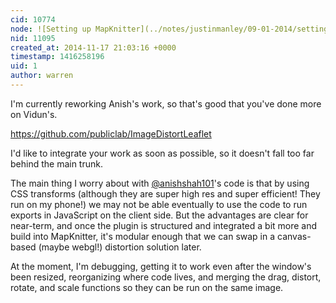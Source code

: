 ```yaml
---
cid: 10774
node: ![Setting up MapKnitter](../notes/justinmanley/09-01-2014/setting-up-mapknitter)
nid: 11095
created_at: 2014-11-17 21:03:16 +0000
timestamp: 1416258196
uid: 1
author: warren
---
```


I'm currently reworking Anish's work, so that's good that you've done more on Vidun's. 

https://github.com/publiclab/ImageDistortLeaflet

I'd like to integrate your work as soon as possible, so it doesn't fall too far behind the main trunk. 

The main thing I worry about with [@anishshah101](/profile/anishshah101)'s code is that by using CSS transforms (although they are super high res and super efficient! They run on my phone!) we may not be able eventually to use the code to run exports in JavaScript on the client side. But the advantages are clear for near-term, and once the plugin is structured and integrated a bit more and build into MapKnitter, it's modular enough that we can swap in a canvas-based (maybe webgl!) distortion solution later. 

At the moment, I'm debugging, getting it to work even after the window's been resized, reorganizing where code lives, and merging the drag, distort, rotate, and scale functions so they can be run on the same image. 